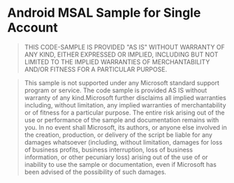 # Android MSAL Sample for Single Account

> THIS CODE-SAMPLE IS PROVIDED "AS IS" WITHOUT WARRANTY OF ANY KIND, EITHER EXPRESSED OR IMPLIED, INCLUDING BUT NOT LIMITED TO THE IMPLIED WARRANTIES OF MERCHANTABILITY AND/OR FITNESS FOR A PARTICULAR PURPOSE.

> This sample is not supported under any Microsoft standard support program or service. The code
> sample is provided AS IS without warranty of any kind.Microsoft further disclaims all implied warranties including, without limitation, any implied warranties of merchantability or of fitness for a particular purpose. The entire risk arising out of the use or performance of the sample and documentation remains with you. In no event shall Microsoft, its authors, or anyone else involved in the creation, production, or delivery of the script be liable for any damages whatsoever (including, without limitation, damages for loss of business profits, business interruption, loss of business information, or other pecuniary loss) arising out of the use of or inability to use the sample or documentation, even if Microsoft has been advised of the possibility of such damages.
